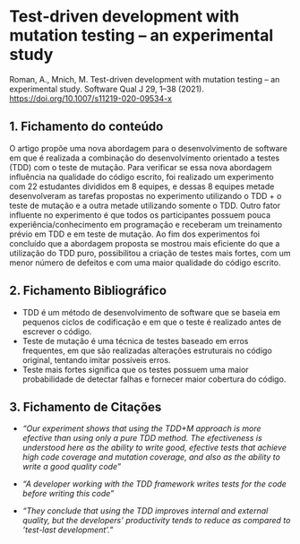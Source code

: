 # Test‑driven development with mutation testing – an experimental study

Roman, A., Mnich, M. Test-driven development with mutation testing – an experimental study. Software Qual J 29, 1–38 (2021). https://doi.org/10.1007/s11219-020-09534-x

## 1. Fichamento do conteúdo

O artigo propõe uma nova abordagem para o desenvolvimento de software em que é realizada a combinação do desenvolvimento orientado a testes (TDD) com o teste de mutação. Para verificar se essa nova abordagem influência na qualidade do código escrito, foi realizado um experimento com 22 estudantes divididos em 8 equipes, e dessas 8 equipes metade desenvolveram as tarefas propostas no experimento utilizando o TDD + o teste de mutação e a outra metade utilizando somente o TDD. Outro fator influente no experimento é que todos os participantes possuem pouca experiência/conhecimento em programação e receberam um treinamento prévio em TDD e em teste de mutação. Ao fim dos experimentos foi concluído que a abordagem proposta se mostrou mais eficiente do que a utilização do TDD puro, possibilitou a criação de testes mais fortes, com um menor número de defeitos e com uma maior qualidade do código escrito.  
 

## 2. Fichamento Bibliográfico

* TDD é um método de desenvolvimento de software que se baseia em pequenos ciclos de codificação e em que o teste é realizado antes de escrever o código.
* Teste de mutação é uma técnica de testes baseado em erros frequentes, em que são realizadas alterações estruturais no código original, tentando imitar possíveis erros.
* Teste mais fortes significa que os testes possuem uma maior probabilidade de detectar falhas e fornecer maior cobertura do código.

## 3. Fichamento de Citações

* _“Our experiment shows that using the TDD+M approach is more efective than using only a pure TDD method. The efectiveness is understood here as the ability to write good, efective tests that achieve high code coverage and mutation coverage, and also as the ability to write a good quality code”_

* _“A developer working with the TDD framework writes tests for the code before writing this code”_

* _“They conclude that using the TDD improves internal and external quality, but the developers’ productivity tends to reduce as compared to ’test-last development’.”_


